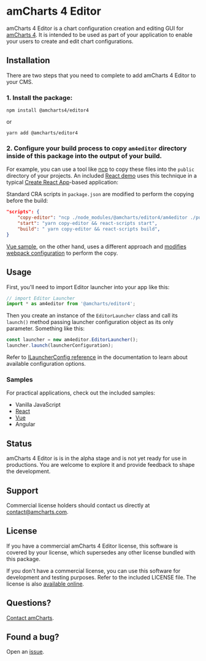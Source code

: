 # amCharts 4 Editor

amCharts 4 Editor is a chart configuration creation and editing GUI for [amCharts 4](https://amcharts.com).
It is intended to be used as part of your application to enable your users to create and edit chart configurations.

## Installation

There are two steps that you need to complete to add amCharts 4 Editor to your CMS.

### 1. Install the package:

```
npm install @amcharts4/editor4
```

or 

```
yarn add @amcharts/editor4
```

### 2. Configure your build process to copy `am4editor` directory inside of this package into the output of your build.

For example, you can use a tool like [ncp](https://www.npmjs.com/package/ncp) to copy these files into the `public` 
directory of your projects. An included [React demo](https://github.com/amcharts/editor4/tree/master/samples/react/am4editor-react-sample)
uses this technique in a typical [Create React App](https://github.com/facebook/create-react-app)-based application:

Standard CRA scripts in `package.json` are modified to perform the copying before the build:

```json
"scripts": {
    "copy-editor": "ncp ./node_modules/@amcharts/editor4/am4editor ./public/am4editor",
    "start": "yarn copy-editor && react-scripts start",
    "build": " yarn copy-editor && react-scripts build",
}
```

[Vue sample](https://github.com/amcharts/editor4/tree/master/samples/vue/am4editor-vue-sample), on the other hand, uses a different approach and [modifies webpack configuration](https://github.com/amcharts/editor4/blob/master/samples/vue/am4editor-vue-sample/vue.config.js) to perform the copy.

## Usage

First, you'll need to import Editor launcher into your app like this:

```javascript
// import Editor Launcher
import * as am4editor from '@amcharts/editor4';
```

Then you create an instance of the `EditorLauncher` class and call its `launch()`
method passing launcher configuration object as its only parameter. Something like this:

```javascript
const launcher = new am4editor.EditorLauncher();
launcher.launch(launcherConfiguration);
```

Refer to [ILauncherConfig reference](https://www.amcharts.com/docs/editor4/reference/ilauncherconfig/) 
in the documentation to learn about available configuration options.

### Samples

For practical applications, check out the included samples:

- Vanilla JavaScript
- [React](https://github.com/amcharts/editor4/tree/master/samples/react/)
- [Vue](https://github.com/amcharts/editor4/tree/master/samples/vue/)
- Angular

## Status

amCharts 4 Editor is is in the alpha stage and is not yet ready for use in productions. 
You are welcome to explore it and provide feedback to shape the development.

## Support

Commercial license holders should contact us directly at [contact@amcharts.com](mailto:contact@amcharts.com).

## License

If you have a commercial amCharts 4 Editor license, this software is covered by your
license, which supersedes any other license bundled with this package.

If you don't have a commercial license, you can use this software for development and testing purposes. Refer to the included LICENSE file. The license is also
[available online](https://github.com/amcharts/editor4/blob/master/LICENSE).

## Questions?

[Contact amCharts](mailto:contact@amcharts.com).


## Found a bug?

Open an [issue](https://github.com/amcharts/editor4/issues).
